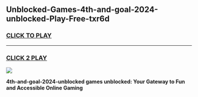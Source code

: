 
## Unblocked-Games-4th-and-goal-2024-unblocked-Play-Free-txr6d
<h3>
<a href="https://premium76.site?title=4th-and-goal-2024-unblocked&ref=20M">CLICK TO PLAY</a></h3>
<hr>

<h3>
<a href="https://premium76.site?title=4th-and-goal-2024-unblocked&ref=20M">CLICK 2 PLAY</a>
  
</h3>

<a href="https://premium76.site?title=4th-and-goal-2024-unblocked&ref=19M"><img src="https://clearcache.store/games.png"></a>


**4th-and-goal-2024-unblocked games unblocked: Your Gateway to Fun and Accessible Online Gaming**
